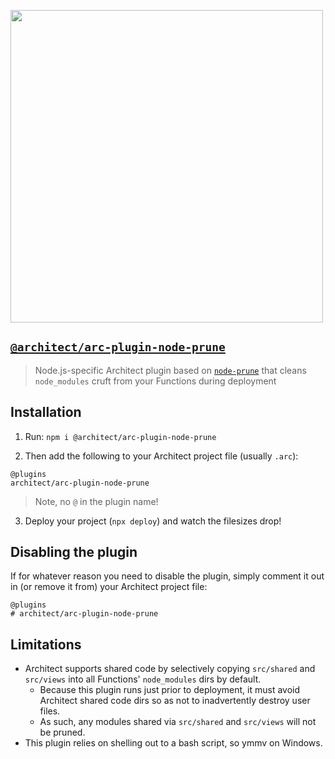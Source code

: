 [<img src="https://s3-us-west-2.amazonaws.com/arc.codes/architect-logo-500b@2x.png" width=500>](https://www.npmjs.com/package/@architect/architect)

## [`@architect/arc-plugin-node-prune`](https://www.npmjs.com/package/@architect/arc-plugin-node-prune)

> Node.js-specific Architect plugin based on [`node-prune`](https://github.com/tj/node-prune) that cleans `node_modules` cruft from your Functions during deployment


## Installation

1. Run: `npm i @architect/arc-plugin-node-prune`

2. Then add the following to your Architect project file (usually `.arc`):

```
@plugins
architect/arc-plugin-node-prune
```

> Note, no `@` in the plugin name!

3. Deploy your project (`npx deploy`) and watch the filesizes drop!


## Disabling the plugin

If for whatever reason you need to disable the plugin, simply comment it out in (or remove it from) your Architect project file:

```
@plugins
# architect/arc-plugin-node-prune
```


## Limitations

- Architect supports shared code by selectively copying `src/shared` and `src/views` into all Functions' `node_modules` dirs by default.
  - Because this plugin runs just prior to deployment, it must avoid Architect shared code dirs so as not to inadvertently destroy user files.
  - As such, any modules shared via `src/shared` and `src/views` will not be pruned.
- This plugin relies on shelling out to a bash script, so ymmv on Windows.
